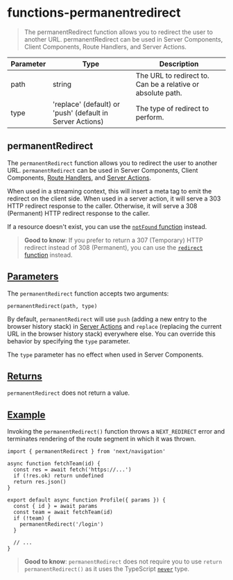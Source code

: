 # functions-permanentredirect

> The permanentRedirect function allows you to redirect the user to another URL. permanentRedirect can be used in Server Components, Client Components, Route Handlers, and Server Actions.

| Parameter | Type                                                      | Description                                                 |
| --------- | --------------------------------------------------------- | ----------------------------------------------------------- |
| path      | string                                                    | The URL to redirect to. Can be a relative or absolute path. |
| type      | 'replace' (default) or 'push' (default in Server Actions) | The type of redirect to perform.                            |

## permanentRedirect

The `permanentRedirect` function allows you to redirect the user to another URL. `permanentRedirect` can be used in Server Components, Client Components, [Route Handlers](/docs/app/building-your-application/routing/route-handlers), and [Server Actions](/docs/app/building-your-application/data-fetching/server-actions-and-mutations).

When used in a streaming context, this will insert a meta tag to emit the redirect on the client side. When used in a server action, it will serve a 303 HTTP redirect response to the caller. Otherwise, it will serve a 308 (Permanent) HTTP redirect response to the caller.

If a resource doesn't exist, you can use the [`notFound` function](/docs/app/api-reference/functions/not-found) instead.

> **Good to know**: If you prefer to return a 307 (Temporary) HTTP redirect instead of 308 (Permanent), you can use the [`redirect` function](/docs/app/api-reference/functions/redirect) instead.

## [Parameters](#parameters)

The `permanentRedirect` function accepts two arguments:

    permanentRedirect(path, type)

By default, `permanentRedirect` will use `push` (adding a new entry to the browser history stack) in [Server Actions](/docs/app/building-your-application/data-fetching/server-actions-and-mutations) and `replace` (replacing the current URL in the browser history stack) everywhere else. You can override this behavior by specifying the `type` parameter.

The `type` parameter has no effect when used in Server Components.

## [Returns](#returns)

`permanentRedirect` does not return a value.

## [Example](#example)

Invoking the `permanentRedirect()` function throws a `NEXT_REDIRECT` error and terminates rendering of the route segment in which it was thrown.

    import { permanentRedirect } from 'next/navigation'
     
    async function fetchTeam(id) {
      const res = await fetch('https://...')
      if (!res.ok) return undefined
      return res.json()
    }
     
    export default async function Profile({ params }) {
      const { id } = await params
      const team = await fetchTeam(id)
      if (!team) {
        permanentRedirect('/login')
      }
     
      // ...
    }

> **Good to know**: `permanentRedirect` does not require you to use `return permanentRedirect()` as it uses the TypeScript [`never`](https://www.typescriptlang.org/docs/handbook/2/functions.html#never) type.
